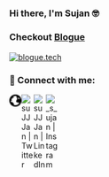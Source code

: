 ### Hi there, I'm Sujan 🤓

### Checkout [Blogue](https://blogue.tech)
[<img align="center" alt="blogue.tech"  src="https://blogue.tech/static/images/coffee.gif" />][blogue]

### 🤝 Connect with me:

[<img align="left" alt="sujjjan.ml" width="22px" src="https://raw.githubusercontent.com/iconic/open-iconic/master/svg/globe.svg" />][website]
[<img align="left" alt="suJJJan | Twitter" width="22px" src="https://cdn.jsdelivr.net/npm/simple-icons@v3/icons/twitter.svg" />][twitter]
[<img align="left" alt="suJJJan | LinkedIn" width="22px" src="https://cdn.jsdelivr.net/npm/simple-icons@v3/icons/linkedin.svg" />][linkedin]
[<img align="left" alt="_s_ujan | Instagram" width="22px" src="https://cdn.jsdelivr.net/npm/simple-icons@v3/icons/instagram.svg" />][instagram]

<br />
<br />


[website]: https://sujanchhetri.dev
[blogue]: https://blogue.tech
[twitter]: https://twitter.com/suJJJan
[instagram]: https://instagram.com/_s_ujan
[linkedin]: https://linkedin.com/in/suJJJan



